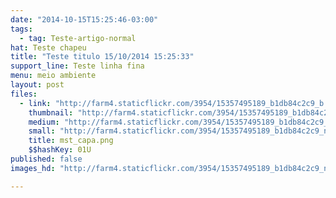 ```yaml
---
date: "2014-10-15T15:25:46-03:00"
tags:
  - tag: Teste-artigo-normal
hat: Teste chapeu
title: "Teste titulo 15/10/2014 15:25:33"
support_line: Teste linha fina
menu: meio ambiente
layout: post
files:
  - link: "http://farm4.staticflickr.com/3954/15357495189_b1db84c2c9_b.jpg"
    thumbnail: "http://farm4.staticflickr.com/3954/15357495189_b1db84c2c9_t.jpg"
    medium: "http://farm4.staticflickr.com/3954/15357495189_b1db84c2c9_z.jpg"
    small: "http://farm4.staticflickr.com/3954/15357495189_b1db84c2c9_n.jpg"
    title: mst_capa.png
    $$hashKey: 01U
published: false
images_hd: "http://farm4.staticflickr.com/3954/15357495189_b1db84c2c9_n.jpg"

---
```


